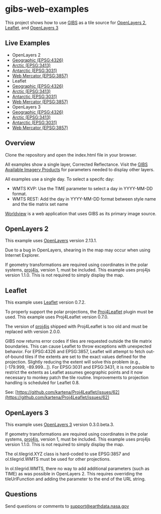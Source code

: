 gibs-web-examples
=================

This project shows how to use [GIBS](https://earthdata.nasa.gov/gibs) as a tile
source for [OpenLayers 2](http://openlayers.org),
[Leaflet](http://leafletjs.com), and [OpenLayers 3](https://ol3js.org)

Live Examples
-------------

* OpenLayers 2
 * [Geographic (EPSG:4326)](https://earthdata.nasa.gov/labs/gibs/examples/openlayers2/geographic-epsg4326.html)
 * [Arctic (EPSG:3413)](https://earthdata.nasa.gov/labs/gibs/examples/openlayers2/arctic-epsg3413.html)
 * [Antarctic (EPSG:3031)](https://earthdata.nasa.gov/labs/gibs/examples/openlayers2/antarctic-epsg3031.html)
 * [Web Mercator (EPSG:3857)](https://earthdata.nasa.gov/labs/gibs/examples/openlayers2/webmercator-epsg3857.html)
* Leaflet
 * [Geographic (EPSG:4326)](https://earthdata.nasa.gov/labs/gibs/examples/leaflet/geographic-epsg4326.html)
 * [Arctic (EPSG:3413)](https://earthdata.nasa.gov/labs/gibs/examples/leaflet/arctic-epsg3413.html)
 * [Antarctic (EPSG:3031)](https://earthdata.nasa.gov/labs/gibs/examples/leaflet/antarctic-epsg3031.html)
 * [Web Mercator (EPSG:3857)](https://earthdata.nasa.gov/labs/gibs/examples/leaflet/webmercator-epsg3857.html)
* OpenLayers 3
 * [Geographic (EPSG:4326)](https://earthdata.nasa.gov/labs/gibs/examples/openlayers3/geographic-epsg4326.html)
 * [Arctic (EPSG:3413)](https://earthdata.nasa.gov/labs/gibs/examples/openlayers3/arctic-epsg3413.html)
 * [Antarctic (EPSG:3031)](https://earthdata.nasa.gov/labs/gibs/examples/openlayers3/antarctic-epsg3031.html)
 * [Web Mercator (EPSG:3857)](https://earthdata.nasa.gov/labs/gibs/examples/openlayers3/webmercator-epsg3857.html)

Overview
--------
Clone the repository and open the index.html file in your browser.

All examples show a single layer, Corrected Reflectance. Visit the
[GIBS Available Imagery Products](https://wiki.earthdata.nasa.gov/display/GIBS/GIBS+Available+Imagery+Products)
for parameters needed to display other layers.

All examples use a single day. To select a specifc day:

* WMTS KVP: Use the TIME parameter to select a day in YYYY-MM-DD format.
* WMTS REST: Add the day in YYYY-MM-DD format between style name and the tlie matrix set name

[Worldview](https://earthdata.nasa.gov/worldview) is a web application that
uses GIBS as its primary image source.

OpenLayers 2
------------
This example uses [OpenLayers](http://openlayers.org) version 2.13.1.

Due to a bug in OpenLayers, shearing in the map may occur when using Internet
Explorer.

If geometry transformations are required using coordinates in the polar systems,
[proj4js](http://trac.osgeo.org/proj4js), version 1, must be included. This
example uses proj4js version 1.1.0. This is not required to simply display the map.


Leaflet
-------
This example uses [Leaflet](http://leafletjs.com) version 0.7.2.

To properly support the polar projections, the
[Proj4Leaflet](https://github.com/kartena/Proj4Leaflet) plugin must be
used. This example uses Proj4Leaflet version 0.7.0.

The version of [proj4js](http://trac.osgeo.org/proj4js) shipped with
Proj4Leaflet is too old and must be replaced with version 2.0.0.

GIBS now returns error codes if tiles are requested outside the tile matrix boundaries. This can cause Leaflet to throw exceptions with unexpected behavior. For EPSG:4326 and EPSG:3857, Leaflet will attempt to fetch out-of-bound tiles if the extents are set to the exact values defined for the projection.  Slightly reducing the extent will solve this problem (e.g., [-179.999, -89.999...]). For EPSG:3031 and EPSG:3431, it is not possible to restrict the extents as Leaflet assumes geographic points and it now necessary to monkey patch the tile routine. Improvements to projection handling is scheduled for Leaflet 0.8.

See: [https://github.com/kartena/Proj4Leaflet/issues/62](https://github.com/kartena/Proj4Leaflet/issues/62)

OpenLayers 3
--------------------
This example uses [OpenLayers 3](http://ol3js.org/) version 0.3.0.beta.3.

If geometry transformations are required using coordinates in the polar systems,
[proj4js](http://trac.osgeo.org/proj4js), version 1, must be included. This
example uses proj4js version 1.1.0. This is not required to simply display the map.

The ol.tilegrid.XYZ class is hard-coded to use EPSG:3857 and ol.tilegrid.WMTS must be used for other projections.

In ol.tilegrid.WMTS, there no way to add additional parameters (such as TIME) as was possible in OpenLayers 2. This requires overriding the tileUrlFunction and adding the parameter to the end of the URL string.

Questions
---------
Send questions or comments to
[support@earthdata.nasa.gov](mailto:support@earthdata.nasa.gov)
